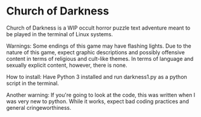 # Church of Darkness

Church of Darkness is a WIP occult horror puzzle text adventure meant to be played in the
  terminal of Linux systems.

Warnings: Some endings of this game may have flashing lights. 
          Due to the nature of this game, expect graphic descriptions and 
             possibly offensive content in terms of religious and cult-like themes.
             In terms of language and sexually explicit content, however, there is none. 
 

How to install: Have Python 3 installed and run darkness1.py as a python 
                  script in the terminal.

Another warning: If you're going to look at the code, this was written when I was very new to python. While it works, expect bad coding practices
and general cringeworthiness.

